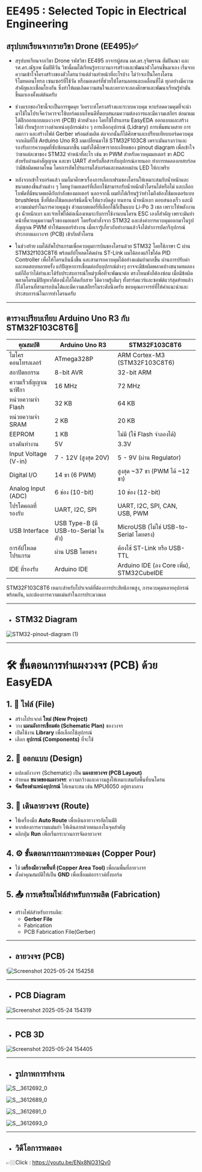 # EE495 : Selected Topic in Electrical Engineering
## สรุปบทเรียนจากรายวิชา Drone (EE495)✅
- สรุปบทเรียนจากวิชา Drone รหัสวิชา EE495 อาจารผู้สอน  ผศ.ดร.รุจิพรรณ สัมปันณา และ รศ.ดร.ณัฐภพ นิ่มปิติวัน วิชานี้ผมได้เรียนรู้กระบวนการสร้างและพัฒนาตัวโดรนขึ้นมาเอง เริ่มจากความเข้าใจโครงสร้างของตัวโดรนว่าแต่ส่วนทำหน้าที่อะไรบ้าง  ไม่ว่าจะเป็นโครงโดรน รีโมทคอนโทรล เซนเซอร์ที่ใช้วัด หรือมอเตอร์ที่ช่วยให้โดรนลอยและเคลื่อนที่ได้ ทุกอย่างมีความสำคัญและเชื่อมโยงกัน ซึ่งทำให้ผมเกิดความสนใจและอยากจะลองศึกษาและพัฒนาเรียนรู้ทำมันขึ้นมาเองตั้งแต่ต้นครับ

- ช่วงแรกของวิชานี้จะเป็นการพูดคุย วิเคราะห์โครงสร้างและระบบควบคุม หาบร์อดควมคุมที่จะนำมาใช้ในโปรเจ็คว่าควรจะใช้บอร์ดแบบไหนดีที่ตอบสนอมความต้องการและมีความเสถียร ต่อมาผมได้ฝึกออกแบบแผงวงจร (PCB) ด้วยตัวเอง โดยใช้โปรแกรม EasyEDA ออกแบบและสร้างไฟล์ เรียนรู้การวางตำแหน่งอุปกรณ์ต่าง ๆ การเลือกอุปกรณ์ (Lidrary) การเพิ่มขนาดสาย การถมกาว  และสร้างไฟล์ Gerber พร้อมส่งผลิต ต่อจากนั้นก็ได้ศึกษาและเปรียบเทียบบอร์ดควบคุม จากเดิมที่ใช้ Arduino Uno R3 ผมเปลี่ยนมาใช้ STM32F103C8 เพราะมันแรงกว่าและรองรับการควบคุมที่ซับซ้อนมากขึ้น ผมยังได้ศึกษารายละเอียดของ pinout diagram เพื่อเข้าใจว่าขาแต่ละขาของ STM32 ทำหน้าที่อะไร เช่น ขา PWM สำหรับควบคุมมอเตอร์ ขา ADC สำหรับอ่านค่าสัญญาณ และขา UART สำหรับสื่อสารกับอุปกรณ์ภายนอก ทำการทดลองเทสบร์อดว่ามีข้อผิดพลาดไหม โดยการอัพโปรแกรมใส่บอร์ดและทดสอบผ่าน LED ให้กะพริบ

- หลังจากเข้าใจบอร์ดแล้ว ผมก็มาศึกษาเรื่องการเลือกเฟรมของโดรนให้เหมาะสมกับน้ำหนักและขนาดของชิ้นส่วนต่าง ๆ โดยดูว่ามอเตอร์ที่เลือกใช้สามารถรับน้ำหนักตัวโดรนได้หรือไม่ และเลือกใบพัดที่มีขนาดพอดีกับกำลังของมอเตอร์ นอกจากนี้ ผมยังได้เรียนรู้ว่าทำไมถึงต้องใช้มอเตอร์แบบ brushless ซึ่งที่ต้องใช้มอเตอร์ชนิดนี้จะให้แรงบิดสูง ทนทาน น้ำหนักเบา ตอบสนองเร็ว และมีความแม่นยำในการควบคุมสูง ส่วนแบตเตอรี่ที่เลือกใช้ก็เป็นแบบ Li-Po 3 เชล เพราะให้พลังงานสูง น้ำหนักเบา และจ่ายไฟได้ต่อเนื่องเหมาะกับการใช้งานบนโดรน ESC เองก็สำคัญ เพราะมันทำหน้าที่ควบคุมความเร็วของมอเตอร์ โดยรับคำสั่งจาก STM32 และส่งค่าการควบคุมออกมาในรูป สัญญาณ PWM ทำให้มอเตอร์ทำงาน เมื่อเรารู้เกี่ยวกับทำงานแล้วจึงได้ทำการบัดกรีอุปกรณ์ประกอบแผงวงจร (PCB) เข้ากับตัวโดรน


- ในช่วงท้าย ผมได้อัพโปรแกรมเพื่อควบคุมการบินของโดรนด้วย STM32 โดยใช้ภาษา C ผ่าน STM32f103C8T6 พร้อมอัปโหลดโค้ดผ่าน ST-Link ผมได้ลองแก้ไขโค้ด PID Controller เพื่อให้โดรนบินนิ่งขึ้น และสามารถควบคุมได้อย่างแม่นยำมากขึ้น ผ่านการปรับค่าและทดสอบหลายครั้ง แก้ปัญหาการเชื่อมต่อกับอุปกรณ์ต่างๆ อาจจะมีข้อผิดพลาดบ้างขนาดทดลองแต่ก็ถือว่าได้ทำและได้รับประสบการณ์ใหม่ๆเพื่อที่จะพัฒนาต่อ ตรงไหนพังก็ต้องซ่อม เมื่อมีข้อผิดพลาดโดรนมีปัญหาก็ต้องนั่งไล่โค้ดกับสาย ได้ความรู้เต็มๆ ทั้งฮาร์ดแวร์และซอฟต์แวร์สุดท้ายแล้วก็ได้โดรนที่สามารถบินได้และมีความเสถียรในระดับนึงครับ ขอบคุณอาจารย์ที่ให้คำแนะนำและประสบการณ์ในการทำโดรนครับ



---

## ตารางเปรียบเทียบ Arduino Uno R3 กับ STM32F103C8T6👀

| **คุณสมบัติ**               | **Arduino Uno R3**                         | **STM32F103C8T6**                |
|-----------------------------|--------------------------------------------|----------------------------------------------|
| ไมโครคอนโทรลเลอร์          | ATmega328P                                 | ARM Cortex-M3 (STM32F103C8T6)                |
| สถาปัตยกรรม                | 8-bit AVR                                  | 32-bit ARM                                    |
| ความเร็วสัญญาณนาฬิกา       | 16 MHz                                     | 72 MHz                                        |
| หน่วยความจำ Flash          | 32 KB                                      | 64 KB                                         |
| หน่วยความจำ SRAM           | 2 KB                                       | 20 KB                                         |
| EEPROM                      | 1 KB                                       | ไม่มี (ใช้ Flash จำลองได้)                   |
| แรงดันทำงาน                | 5V                                         | 3.3V                                          |
| Input Voltage (V-in)        | 7 - 12V (สูงสุด 20V)                       | 5 - 9V (ผ่าน Regulator)                      |
| Digital I/O                 | 14 ขา (6 PWM)                              | สูงสุด ~37 ขา (PWM ได้ ~12 ขา)              |
| Analog Input (ADC)          | 6 ช่อง (10-bit)                            | 10 ช่อง (12-bit)                             |
| โปรโตคอลที่รองรับ          | UART, I2C, SPI                             | UART, I2C, SPI, CAN, USB, PWM                |
| USB Interface               | USB Type-B (มี USB-to-Serial ในตัว)        | MicroUSB (ไม่ใช่ USB-to-Serial โดยตรง)      |
| การอัปโหลดโปรแกรม           | ผ่าน USB โดยตรง                            | ต้องใช้ ST-Link หรือ USB-TTL                |
| IDE ที่รองรับ               | Arduino IDE                                | Arduino IDE (ลง Core เพิ่ม), STM32CubeIDE    |

 STM32F103C8T6 เหมาะสำหรับโปรเจกต์ที่ต้องการประสิทธิภาพสูง, การควบคุมหลายอุปกรณ์พร้อมกัน, และต้องการความแม่นยำในการประมวลผล 
 
---




- ## STM32 Diagram


![STM32-pinout-diagram (1)](https://github.com/user-attachments/assets/d068b007-52a7-47ff-a6dd-b649eaab1e5c)


---


# 🛠️ ขั้นตอนการทำแผงวงจร (PCB) ด้วย EasyEDA

## 1. 📁 ไฟล์ (File)

- สร้างโปรเจกต์ **ใหม่ (New Project)**
- วาง **แผนผังการเชื่อมต่อ (Schematic Plan)** ของวงจร
- เปิดใช้งาน **Library** เพื่อเลือกใช้อุปกรณ์
- เลือก **อุปกรณ์ (Components)** ที่จะใช้ 

## 2. 🎨 ออกแบบ (Design)

- แปลงผังวงจร (Schematic) เป็น **แผงลายวงจร (PCB Layout)**
- กำหนด **ขนาดของแผงวงจร**: ความกว้างและความสูงให้เหมาะสมกับพื้นที่บนโดรน
- **จัดเรียงตำแหน่งอุปกรณ์** ให้เหมาะสม เช่น MPU6050 อยู่ตรงกลาง

## 3. 🔁 เดินลายวงจร (Route)

- ใช้เครื่องมือ **Auto Route** เพื่อเดินลายวงจรอัตโนมัติ
- หากต้องการความแม่นยำ ให้เดินลายด้วยตนเองในจุดสำคัญ
- คลิกปุ่ม **Run** เพื่อเริ่มกระบวนการจัดลายวงจร

## 4. ⚙️ ขั้นตอนการถมกาวทองแดง (Copper Pour)

- ใช้ **เครื่องมือวาดพื้นที่ (Copper Area Tool)** เพื่อถมพื้นที่ลายวงจร
- ตั้งค่าคุณสมบัติให้เป็น **GND** เพื่อเชื่อมต่อกราวด์ทั้งบอร์ด

## 5. 📤 การเตรียมไฟล์สำหรับการผลิต (Fabrication)

- สร้างไฟล์สำหรับการผลิต:
  - **Gerber File**
  - Fabrication
  - PCB Fabrication File(Gerber)


---


- ## ลายวงจร (PCB)


!![Screenshot 2025-05-24 154258](https://github.com/user-attachments/assets/8a8ce8af-1517-484d-9e7a-ae7ca7e3fb87)


---

- ## PCB Diagram


![Screenshot 2025-05-24 154319](https://github.com/user-attachments/assets/15c54782-2c96-4f71-a479-6d1ccbbe019e)


---

- ## PCB 3D

![Screenshot 2025-05-24 154405](https://github.com/user-attachments/assets/0550666d-bec4-413c-9fe3-c4897ac6677b)


---


- ## รูปภาพการทำงาน

![S__3612692_0](https://github.com/user-attachments/assets/889c5e1a-2a82-4fb3-a28a-f2fe840088e3)


![S__3612689_0](https://github.com/user-attachments/assets/9602cb7f-b902-47e8-8eb7-10d9e0c5b34e)


![S__3612691_0](https://github.com/user-attachments/assets/59bfe664-e278-4857-8a34-ff56ac405285)


![S__3612693_0](https://github.com/user-attachments/assets/24703cc2-e4e8-4ccb-8799-81c3a31331cc)


---

- ## วิดีโอการทดลอง


👉🏼Click : https://youtu.be/ENx8NO31Qv0
